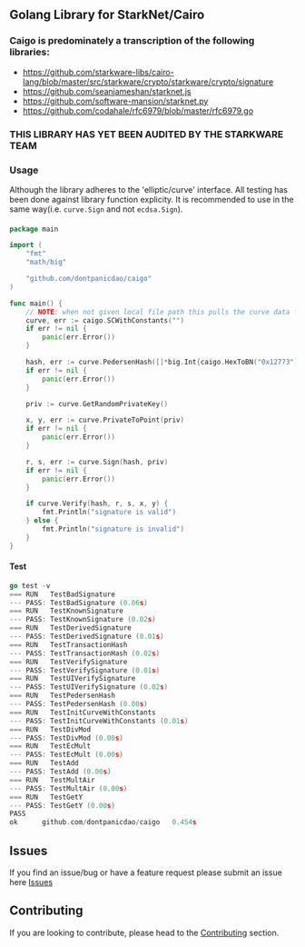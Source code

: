 ## Golang Library for StarkNet/Cairo

### Caigo is predominately a transcription of the following libraries:
- https://github.com/starkware-libs/cairo-lang/blob/master/src/starkware/crypto/starkware/crypto/signature
- https://github.com/seanjameshan/starknet.js
- https://github.com/software-mansion/starknet.py
- https://github.com/codahale/rfc6979/blob/master/rfc6979.go

### THIS LIBRARY HAS YET BEEN AUDITED BY THE STARKWARE TEAM

### Usage
Although the library adheres to the 'elliptic/curve' interface. All testing has been done against library function explicity. It is recommended to use in the same way(i.e. `curve.Sign` and not `ecdsa.Sign`).

####
```go
package main

import (
	"fmt"
	"math/big"

	"github.com/dontpanicdao/caigo"
)

func main() {
	// NOTE: when not given local file path this pulls the curve data from Starkware github repo
	curve, err := caigo.SCWithConstants("")
	if err != nil {
		panic(err.Error())
	}

	hash, err := curve.PedersenHash([]*big.Int{caigo.HexToBN("0x12773"), caigo.HexToBN("0x872362")})
	if err != nil {
		panic(err.Error())
	}

	priv := curve.GetRandomPrivateKey()

	x, y, err := curve.PrivateToPoint(priv)
	if err != nil {
		panic(err.Error())
	}

	r, s, err := curve.Sign(hash, priv)
	if err != nil {
		panic(err.Error())
	}

	if curve.Verify(hash, r, s, x, y) {
		fmt.Println("signature is valid")
	} else {
		fmt.Println("signature is invalid")
	}
}
```

#### Test
```go
go test -v
=== RUN   TestBadSignature
--- PASS: TestBadSignature (0.06s)
=== RUN   TestKnownSignature
--- PASS: TestKnownSignature (0.02s)
=== RUN   TestDerivedSignature
--- PASS: TestDerivedSignature (0.01s)
=== RUN   TestTransactionHash
--- PASS: TestTransactionHash (0.02s)
=== RUN   TestVerifySignature
--- PASS: TestVerifySignature (0.01s)
=== RUN   TestUIVerifySignature
--- PASS: TestUIVerifySignature (0.02s)
=== RUN   TestPedersenHash
--- PASS: TestPedersenHash (0.00s)
=== RUN   TestInitCurveWithConstants
--- PASS: TestInitCurveWithConstants (0.01s)
=== RUN   TestDivMod
--- PASS: TestDivMod (0.00s)
=== RUN   TestEcMult
--- PASS: TestEcMult (0.00s)
=== RUN   TestAdd
--- PASS: TestAdd (0.00s)
=== RUN   TestMultAir
--- PASS: TestMultAir (0.00s)
=== RUN   TestGetY
--- PASS: TestGetY (0.00s)
PASS
ok      github.com/dontpanicdao/caigo   0.454s
```

## Issues

If you find an issue/bug or have a feature request please submit an issue here
[Issues](https://github.com/dontpanicdao/caigo/issues)

## Contributing

If you are looking to contribute, please head to the
[Contributing](https://github.com/dontpanicdao/caigo/blob/main/CONTRIBUTING.md) section.